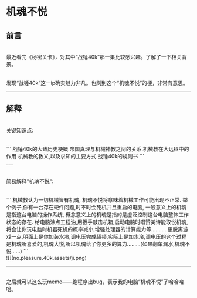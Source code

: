 
# 机魂不悦

## 前言

<br>最近看完《秘密关卡》，对其中“战锤40k”那一集比较感兴趣。了解了一下相关背景。

<br>发现“战锤40k”这一ip确实魅力非凡。也刷到这个“机魂不悦”的梗，非常有意思。

___

## 解释

<br>关键知识点:  

<br>
```
战锤40k的大致历史梗概  
帝国真理与机械神教之间的关系  
机械教在大远征中的作用  
机械教的教义,以及求知的主要方式  
战锤40k的规则书  
```
<br>
___


<br>简易解释"机魂不悦":  

<br>
```
机械教认为一切机械皆有机魂, 机魂不悦将意味着机械工作可能出现不正常.  
举个例子,你有一台存在硬件问题,时不时会死机并且重启的电脑, 一般意义上的机魂是指这台电脑的操作系统, 概念意义上的机魂是指的是虚泛控制这台电脑整体工作状态的存在. 给电脑涂点工程油,用扳手敲击机箱,启动电脑时唱赞美诗能取悦机魂,将会让你玩电脑时机器死机的概率减小,增强处理器的计算能力等...........更脱离游戏一点,明面上是你加装水冷,调电压完成超频,实际上是加水冷,调电压的这个过程是机魂所喜爱的,机魂大悦,所以机魂给了你更多的算力.........(如果翻车漏水,机魂不悦......)
```
<br>
![](no.pleasure.40k.assets/ji.png)

___

<br>之后就可以这么玩meme——跑程序出bug，表示我的电脑“机魂不悦”了哈哈哈哈。